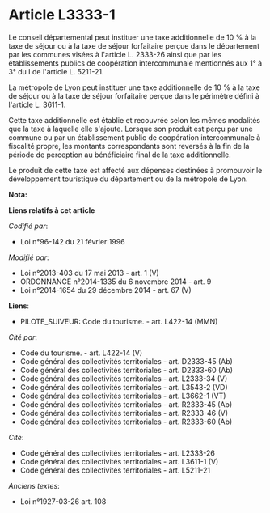 # Article L3333-1

Le conseil départemental peut instituer une taxe additionnelle de 10 % à la taxe de séjour ou à la taxe de séjour forfaitaire
perçue dans le département par les communes visées à l'article L. 2333-26 ainsi que par les établissements publics de
coopération intercommunale mentionnés aux 1° à 3° du I de l'article L. 5211-21. 

La métropole de Lyon peut instituer une taxe additionnelle de 10 % à la taxe de séjour ou à la taxe de séjour forfaitaire
perçue dans le périmètre défini à l'article L. 3611-1. 

Cette taxe additionnelle est établie et recouvrée selon les mêmes modalités que la taxe à laquelle elle s'ajoute. Lorsque son
produit est perçu par une commune ou par un établissement public de coopération intercommunale à fiscalité propre, les
montants correspondants sont reversés à la fin de la période de perception au bénéficiaire final de la taxe additionnelle. 

Le produit de cette taxe est affecté aux dépenses destinées à promouvoir le développement touristique du département ou de la
métropole de Lyon.

**Nota:**



**Liens relatifs à cet article**

_Codifié par_:

  - Loi n°96-142 du 21 février 1996

_Modifié par_:

  - Loi n°2013-403 du 17 mai 2013 - art. 1 (V)
  - ORDONNANCE n°2014-1335 du 6 novembre 2014 - art. 9
  - Loi n°2014-1654 du 29 décembre 2014 - art. 67 (V)

**Liens**:

  - PILOTE_SUIVEUR: Code du tourisme. - art. L422-14 (MMN)

_Cité par_:

  - Code du tourisme. - art. L422-14 (V)
  - Code général des collectivités territoriales - art. D2333-45 (Ab)
  - Code général des collectivités territoriales - art. D2333-60 (Ab)
  - Code général des collectivités territoriales - art. L2333-34 (V)
  - Code général des collectivités territoriales - art. L3543-2 (VD)
  - Code général des collectivités territoriales - art. L3662-1 (VT)
  - Code général des collectivités territoriales - art. R2333-45 (Ab)
  - Code général des collectivités territoriales - art. R2333-46 (V)
  - Code général des collectivités territoriales - art. R2333-60 (Ab)

_Cite_:

  - Code général des collectivités territoriales - art. L2333-26
  - Code général des collectivités territoriales - art. L3611-1 (V)
  - Code général des collectivités territoriales - art. L5211-21

_Anciens textes_:

  - Loi n°1927-03-26 art. 108

